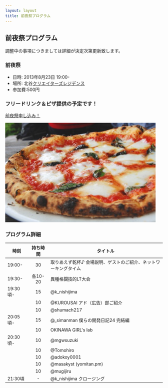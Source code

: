 ```yaml
---
layout: layout
title: 前夜祭プログラム
---
```



前夜祭プログラム
--------------------------------------------------------------------------------

調整中の事項につきましては詳細が決定次第更新致します。


### 前夜祭

* 日時: 2013年8月23日 19:00-
* 場所: 北谷[クリエイターズレジデンス](http://summer-time-studio.com/CreatorsResidence/index.html)
* 参加費:500円

### フリードリンク＆ピザ提供の予定です！

<p><a href="http://hackers-champloo.doorkeeper.jp/events/4875" class="medium button" target="_blank">前夜祭申し込み！</a></p>

![ピザ！](img/pizza.jpg "ピザ！")


### プログラム詳細

| 時刻 | 持ち時間 | タイトル |
|------------|:----:|-------------|
| 19:00-     | 30 | 取りあえず乾杯♪ 会場説明、ゲストのご紹介、ネットワーキングタイム |
| 19:30-     | 各10-20 | 異種格闘技的LT大会 |
| 19:30頃-   | 15 | @k_nishijima |
|    | 10 | @KUROUSAI アド（広告）部ご紹介 |
|    | 10 | @shumach217 |
| 20:05頃-   | 15 | @_simanman 僕らの開発日記24 完結編 |
|    | 10 | OKINAWA GIRL's lab |
| 20:30頃-   | 10 | @mgwsuzuki |
|    | 10 | @Tomohiro |
|    | 10 | @adokoy0001 |
|    | 10 | @masakyst (yomitan.pm) |
|    | 10 | @mugijiru |
| 21:30頃   | - | @k_nishijima クロージング |


